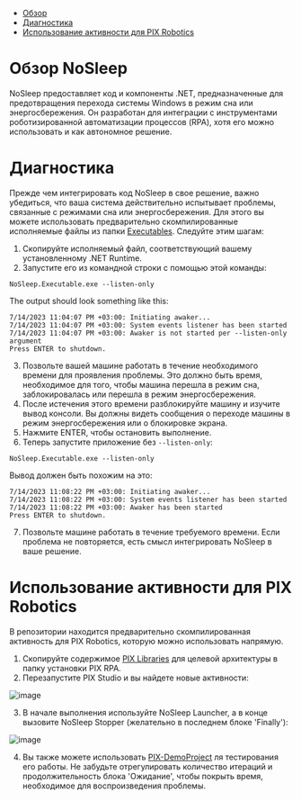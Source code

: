 - [Обзор](#обзор-nosleep)
- [Диагностика](#диагностика)
- [Использование активности для PIX Robotics](#использование-активности-для-pix-robotics)

# Обзор NoSleep
NoSleep предоставляет код и компоненты .NET, предназначенные для предотвращения перехода системы Windows в режим сна или энергосбережения. Он разработан для интеграции с инструментами роботизированной автоматизации процессов (RPA), хотя его можно использовать и как автономное решение.

# Диагностика
Прежде чем интегрировать код NoSleep в свое решение, важно убедиться, что ваша система действительно испытывает проблемы, связанные с режимами сна или энергосбережения. Для этого вы можете использовать предварительно скомпилированные исполняемые файлы из папки [Executables](./NoSleep.Releases/Executables/). Следуйте этим шагам:

1. Скопируйте исполняемый файл, соответствующий вашему установленному .NET Runtime.
2. Запустите его из командной строки с помощью этой команды:
```
NoSleep.Executable.exe --listen-only
```
The output should look something like this:
```
7/14/2023 11:04:07 PM +03:00: Initiating awaker...
7/14/2023 11:04:07 PM +03:00: System events listener has been started
7/14/2023 11:04:07 PM +03:00: Awaker is not started per --listen-only argument
Press ENTER to shutdown.
```
3. Позвольте вашей машине работать в течение необходимого времени для проявления проблемы. Это должно быть время, необходимое для того, чтобы машина перешла в режим сна, заблокировалась или перешла в режим энергосбережения.
4. После истечения этого времени разблокируйте машину и изучите вывод консоли. Вы должны видеть сообщения о переходе машины в режим энергосбережения или о блокировке экрана.
5. Нажмите ENTER, чтобы остановить выполнение.
6. Теперь запустите приложение без `--listen-only`:
```
NoSleep.Executable.exe --listen-only
```
Вывод должен быть похожим на это:
```
7/14/2023 11:08:22 PM +03:00: Initiating awaker...
7/14/2023 11:08:22 PM +03:00: System events listener has been started
7/14/2023 11:08:22 PM +03:00: Awaker has been started
Press ENTER to shutdown.
```
7. Позвольте машине работать в течение требуемого времени. Если проблема не повторяется, есть смысл интегрировать NoSleep в ваше решение.

# Использование активности для PIX Robotics
В репозитории находится предварительно скомпилированная активность для PIX Robotics, которую можно использовать напрямую.
1. Скопируйте содержимое [PIX Libraries](./NoSleep.Releases/Libs.PIX/) для целевой архитектуры в папку установки PIX RPA.
2. Перезапустите PIX Studio и вы найдете новые активности:
   
![image](https://github.com/KSerditov/NoSleep/assets/3009597/97bc3501-38e5-4f09-9abe-86fb943de031)

3. В начале выполнения используйте NoSleep Launcher, а в конце вызовите NoSleep Stopper (желательно в последнем блоке 'Finally'):
   
![image](https://github.com/KSerditov/NoSleep/assets/3009597/03461fa8-c6b0-4c10-b17d-4ab6f34ab278)

4. Вы также можете использовать [PIX-DemoProject](./PIX-DemoProject) ля тестирования его работы. Не забудьте отрегулировать количество итераций и продолжительность блока 'Ожидание', чтобы покрыть время, необходимое для воспроизведения проблемы.

